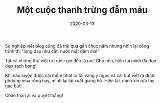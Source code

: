 ﻿---
title: "Một cuộc thanh trừng đẫm máu"
date: 2020-03-13
tags: Jekyll, update
path: /blog/thanh-trung-dam-mau
featuredImage: ./conf_loss.jpg
description: Giới thiệu linear regression, linear regression bằng gradient descent, linear regression của thư viện sklearn
---

Sự nghiệp viết blog cũng đã trải qua gần chục năm nhưng nhìn lại công trình thì "lòng đau như cắt, nước mắt đầm đìa!"

Tât cả những thứ viết ra trước giờ đều là rác! Cho nên, hiện tại mình đã dọn dẹp sạch bong!

Khi nào luyện được cái mồm phát ra lời vàng ý ngọc và cái bút viết ra được phượng múa rồng bay, mình lại tái xuất giang hồ.
Hiện tại, mình xin rửa tay gác bút!

Chào thân ái và quyết thắng!
